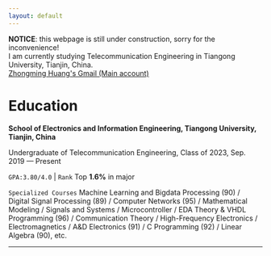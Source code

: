 ```yaml
---
layout: default    
---
```


**NOTICE**: this webpage is still under construction, sorry for the inconvenience!      
I am currently studying Telecommunication Engineering in Tiangong University, Tianjin, China.       
[Zhongming Huang's Gmail (Main account)](reavenhuang@gmail.com)   

# Education      
**School of Electronics and Information Engineering, Tiangong University, Tianjin, China**      

Undergraduate of Telecommunication Engineering, Class of 2023, Sep. 2019 — Present       

`GPA:3.80/4.0` | `Rank` Top **1.6%** in major

`Specialized Courses` Machine Learning and Bigdata Processing (90) / Digital Signal Processing (89) / Computer Networks (95) / Mathematical Modeling / Signals and Systems / Microcontroller / EDA Theory & VHDL Programming (96) / Communication Theory / High-Frequency Electronics / Electromagnetics / A&D Electronics (91) / C Programming (92) / Linear Algebra (90), etc.    

-----



